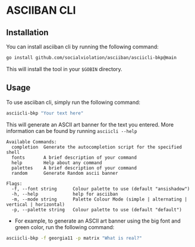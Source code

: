 # ASCIIBAN CLI

## Installation

You can install asciiban cli by running the following command:

```bash
go install github.com/socialviolation/asciiban/asciicli-bkp@main
```

This will install the tool in your `$GOBIN` directory.

## Usage

To use asciiban cli, simply run the following command:

```bash
asciicli-bkp "Your text here"
```

This will generate an ASCII art banner for the text you entered. More information can be found by running `asciicli --help`

```text
Available Commands:
  completion  Generate the autocompletion script for the specified shell
  fonts       A brief description of your command
  help        Help about any command
  palettes    A brief description of your command
  random      Generate Random ascii banner

Flags:
  -f, --font string      Colour palette to use (default "ansishadow")
  -h, --help             help for asciiban
  -m, --mode string      Palette Colour Mode (simple | alternating | vertical | horizontal)
  -p, --palette string   Colour palette to use (default "default")
```

* For example, to generate an ASCII art banner using the big font and green color, run the following command:

```bash
asciicli-bkp -f georgia11 -p matrix "What is real?"
```